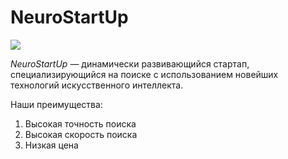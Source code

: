# NeuroStartUp
![](https://netology-code.github.io/git-homeworks/introduction/assets/logo.png)

*NeuroStartUp* — динамически развивающийся стартап, специализирующийся на поиске с использованием новейших технологий искусственного интеллекта.

 Наши преимущества:
1. Высокая точность поиска
2. Высокая скорость поиска
3. Низкая цена